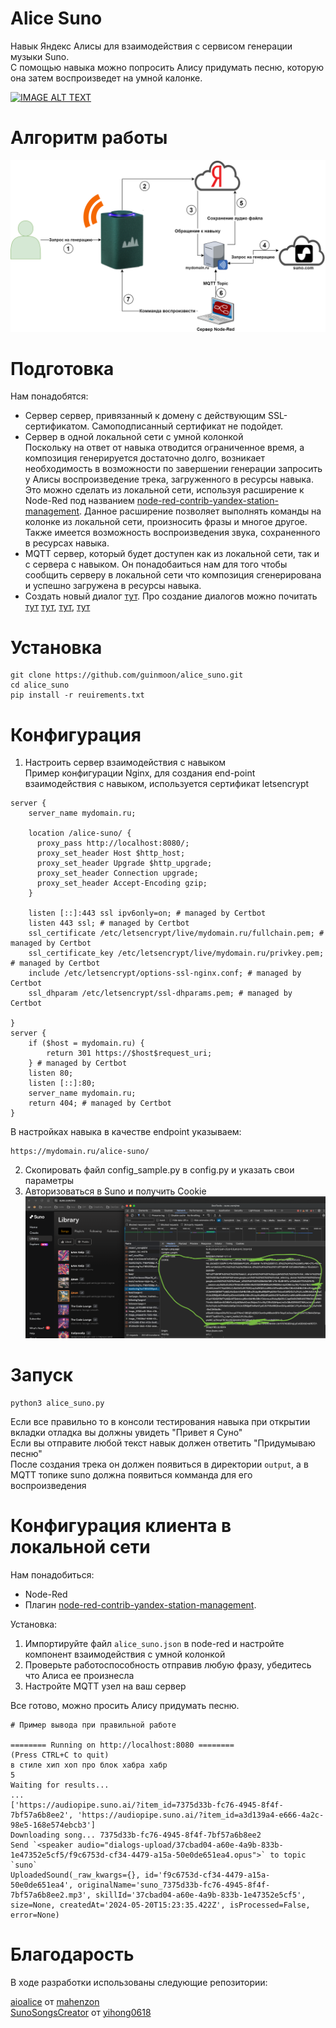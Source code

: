 # Alice Suno
Навык Яндекс Алисы для взаимодействия с сервисом генерации музыки Suno.<br>
С помощью навыка можно попросить Алису придумать песню, которую она затем воспроизведет на умной калонке.

[![IMAGE ALT TEXT](https://img.youtube.com/vi/InBtUOSfXyI/0.jpg)](https://www.youtube.com/watch?v=InBtUOSfXyI)

# Алгоритм работы
![alorithm](dist/Alice_Suno.png)

# Подготовка
Нам понадобятся: 
* Сервер сервер, привязанный к домену с действующим SSL-сертификатом. Самоподписанный сертификат не подойдет.
* Сервер в одной локальной сети с умной колонкой<br>
Поскольку на ответ от навыка отводится ограниченное время, а композиция генерируется достаточно долго, возникает необходимость в возможности по завершении генерации запросить у Алисы воспроизведение трека, загруженного в ресурсы навыка. Это можно сделать из локальной сети, используя расширение к Node-Red под названием [node-red-contrib-yandex-station-management](https://flows.nodered.org/node/node-red-contrib-yandex-station-management). Данное расширение позволяет выполнять команды на колонке из локальной сети, произносить фразы и многое другое. Также имеется возможность воспроизведения звука, сохраненного в ресурсах навыка.
* MQTT сервер, который будет доступен как из локальной сети, так и с сервера с навыком.
Он понадобаиться нам для того чтобы сообщить серверу в локальной сети что композиция сгенерирована и успешно загружена в ресурсы навыка.
* Создать новый диалог [тут](https://dialogs.yandex.ru/). Про создание диалогов можно почитать [тут](https://habr.com/ru/articles/434194/) [тут](https://habr.com/ru/articles/465275/), [тут](https://habr.com/ru/articles/725704/), [тут](https://habr.com/ru/articles/478122/)

# Установка
```
git clone https://github.com/guinmoon/alice_suno.git 
cd alice_suno 
pip install -r reuirements.txt 
```
# Конфигурация

1) Настроить сервер взаимодействия с навыком<br>
Пример конфигурации Nginx, для создания end-point взаимодействия с навыком, используется сертификат letsencrypt
```
server {
    server_name mydomain.ru;

    location /alice-suno/ {
      proxy_pass http://localhost:8080/;
      proxy_set_header Host $http_host;
      proxy_set_header Upgrade $http_upgrade;
      proxy_set_header Connection upgrade;
      proxy_set_header Accept-Encoding gzip;
    }

    listen [::]:443 ssl ipv6only=on; # managed by Certbot
    listen 443 ssl; # managed by Certbot
    ssl_certificate /etc/letsencrypt/live/mydomain.ru/fullchain.pem; # managed by Certbot
    ssl_certificate_key /etc/letsencrypt/live/mydomain.ru/privkey.pem; # managed by Certbot
    include /etc/letsencrypt/options-ssl-nginx.conf; # managed by Certbot
    ssl_dhparam /etc/letsencrypt/ssl-dhparams.pem; # managed by Certbot

}
server {
    if ($host = mydomain.ru) {
        return 301 https://$host$request_uri;
    } # managed by Certbot
    listen 80;
    listen [::]:80;
    server_name mydomain.ru;
    return 404; # managed by Certbot
}
```

В настройках навыка в качестве endpoint указываем:
```
https://mydomain.ru/alice-suno/ 
```

2) Скопировать файл config_sample.py в config.py и указать свои параметры
3) Авторизоваться в Suno и получить Cookie 
![cookie](dist/suno_cookie.png)


# Запуск
```
python3 alice_suno.py
```


Если все правильно то в консоли тестирования навыка при открытии вкладки отладка вы должны увидеть "Привет я Суно"<br>
Если вы отправите любой текст навык должен ответить "Придумываю песню"<br>
После создания трека он должен появиться в директории `output`, а в MQTT топике suno должна появиться комманда для его воспроизведения<br>

# Конфигурация клиента в локальной сети
Нам понадобиться:
* Node-Red
* Плагин [node-red-contrib-yandex-station-management](https://flows.nodered.org/node/node-red-contrib-yandex-station-management).

Установка: 
1) Импортируйте файл `alice_suno.json` в node-red и настройте компонент взаимодействия с умной колонкой
2) Проверьте работоспособность отправив любую фразу, убедитесь что Алиса ее произнесла
3) Настройте MQTT узел на ваш сервер

Все готово, можно просить Алису придумать песню.

```
# Пример вывода при правильной работе 

======== Running on http://localhost:8080 ========
(Press CTRL+C to quit)
в стиле хип хоп про блок хабра хабр
5
Waiting for results...
...
['https://audiopipe.suno.ai/?item_id=7375d33b-fc76-4945-8f4f-7bf57a6b8ee2', 'https://audiopipe.suno.ai/?item_id=a3d139a4-e666-4a2c-98e5-168e574ebcb3']
Downloading song... 7375d33b-fc76-4945-8f4f-7bf57a6b8ee2
Send `<speaker audio="dialogs-upload/37cbad04-a60e-4a9b-833b-1e47352e5cf5/f9c6753d-cf34-4479-a15a-50e0de651ea4.opus">` to topic `suno`
UploadedSound(_raw_kwargs={}, id='f9c6753d-cf34-4479-a15a-50e0de651ea4', originalName='suno_7375d33b-fc76-4945-8f4f-7bf57a6b8ee2.mp3', skillId='37cbad04-a60e-4a9b-833b-1e47352e5cf5', size=None, createdAt='2024-05-20T15:23:35.422Z', isProcessed=False, error=None)
```

# Благодарость
В ходе разработки использованы следующие репозитории:

[aioalice](https://github.com/mahenzon/aioalice) от [mahenzon](https://github.com/mahenzon)<br>
[SunoSongsCreator](https://github.com/yihong0618/SunoSongsCreator) от [yihong0618](https://github.com/yihong0618)
